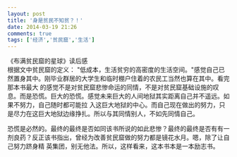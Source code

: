```yaml
---
layout: post
title: '身是贫民不知贫？！'
date: 2014-03-19 21:26
comments: true
tags: ['经济','贫民窟','生活']
---
```


《布满贫民窟的星球》读后感  
根据文中贫民窟的定义： "低成本，生活贫穷的高密度的生活空间。"感觉自己已然置身其中。刚毕业群居的大学生和临时棚户住着的农民工当然也算在其中。看完那本书最大
的感觉不是对贫民窟悲惨命运的同情，不是对贫民窟基础设施的叹息。而是恐慌。巨大的恐慌。感觉未来巨大的人间地狱其实距离自己并不遥远。如果不努力，自己随时都可能拉
入这巨大地狱的中心。而自己现在做出的努力，只是尽力在这巨大地狱边缘挣扎。所以与其同情别人，不如先同情自己。

恐慌是必然的。最终的最终是否如同该书所说的如此悲惨？最终的最终是否有有一剂良药？反正该书指出，曾经为改善贫民窟做的努力都是镜花水月。嗯，除了让自己努力跻身精
英集团，别无他法。所以，这样看来，这本书本是一本励志书。  

